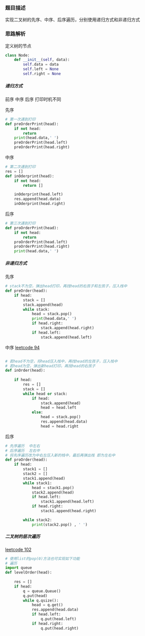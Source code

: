
### 题目描述

实现二叉树的先序、中序、后序遍历，分别使用递归方式和非递归方式

### 思路解析

定义树的节点
```python
class Node:
    def __init__(self, data):
        self.data = data
        self.left = None
        self.right = None
```

##### 递归方式

前序 中序 后序 打印时机不同

先序
```python
# 第一次遇到打印
def preOrderPrint(head):
    if not head:
        return
    print(head.data,' ')
    preOrderPrint(head.left)
    preOrderPrint(head.right)

```
中序
```python
# 第二次遇到打印
res = []
def inOderprint(head):
    if not head:
        return []

    inOderprint(head.left)
    res.append(head.data)
    inOderprint(head.right)
```
后序
```python
# 第三次遇到打印
def proOrderPrint(head):
    if not head:
        return
    proOrderPrint(head.left)
    proOrderPrint(head.right)
    print(head.data,' ')
```


##### 非递归方式

先序
```python
# stack不为空，弹出head打印，再找head的右孩子和左孩子，压入栈中
def preOrder(head):
    if head:
        stack = []
        stack.append(head)
        while stack:
            head = stack.pop()
            print(head.data,' ')
            if head.right:
                stack.append(head.right)
            if head.left:
                stack.append(head.left)
```
中序
[leetcode 94](https://leetcode.cn/problems/binary-tree-inorder-traversal/)

```python

# 若head不为空，将head压入栈中，再找head的左孩子，压入栈中
# 若head为空，弹出新head打印，再找head的右孩子
def inOrder(head):
   
    if head:
        res = []
        stack = []
        while head or stack:
            if head:
                stack.append(head)
                head = head.left
            else:
                head = stack.pop()
                res.append(head.data)
                head = head.right

```
后序
```python
# 先序遍历  中左右
# 后序遍历  左右中
# 将先序遍历改为中右左压入新的栈中，最后再弹出栈 即为左右中
def proOrder(head):
    if head:
        stack1 = []
        stack2 = []
        stack1.append(head)
        while stack1:
            head = stack1.pop()
            stack2.append(head)
            if head.left:
                stack1.append(head.left)
            if head.right:
                stack1.append(head.right)

        while stack2:
            print(stack2.pop() , ' ')
```


##### 二叉树的层次遍历
[leetcode 102](https://leetcode.cn/problems/binary-tree-level-order-traversal/)
```python
# 使用list的pop(0)方法也可实现如下功能
# 遍历
import queue
def levelOrder(head):
    
    res = []
    if head:
        q = queue.Queue()
        q.put(head)
        while q.qsize():
            head = q.get()
            res.append(head.data)
            if head.left:
                q.put(head.left)
            if head.right:
                q.put(head.right)
```
